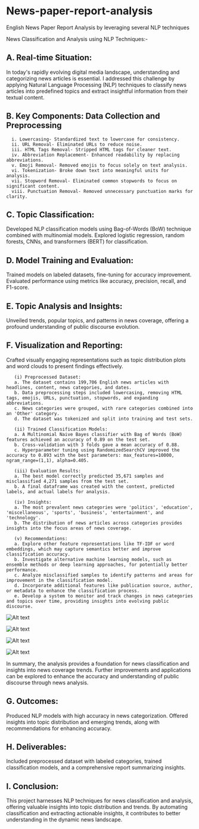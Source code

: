 # News-paper-report-analysis
English News Paper Report Analysis by leveraging several NLP techniques


News Classification and Analysis using NLP Techniques:-

## A. Real-time Situation:
In today's rapidly evolving digital media landscape, understanding and categorizing news articles is essential. I addressed this challenge by applying Natural Language Processing (NLP) techniques to classify news articles into predefined topics and extract insightful information from their textual content.

## B. Key Components: Data Collection and Preprocessing

      i. Lowercasing- Standardized text to lowercase for consistency.
      ii. URL Removal- Eliminated URLs to reduce noise.
      iii. HTML Tags Removal- Stripped HTML tags for cleaner text.
      iv. Abbreviation Replacement- Enhanced readability by replacing abbreviations.
      v. Emoji Removal- Removed emojis to focus solely on text analysis.
      vi. Tokenization- Broke down text into meaningful units for analysis.
      vii. Stopword Removal- Eliminated common stopwords to focus on significant content.
      viii. Punctuation Removal- Removed unnecessary punctuation marks for clarity.

      
## C. Topic Classification:
Developed NLP classification models using Bag-of-Words (BoW) technique combined with multinomial models. Explored logistic regression, random forests, CNNs, and transformers (BERT) for classification.

## D. Model Training and Evaluation:
Trained models on labeled datasets, fine-tuning for accuracy improvement. Evaluated performance using metrics like accuracy, precision, recall, and F1-score.

## E. Topic Analysis and Insights:
Unveiled trends, popular topics, and patterns in news coverage, offering a profound understanding of public discourse evolution.

## F. Visualization and Reporting:
Crafted visually engaging representations such as topic distribution plots and word clouds to present findings effectively.

       (i) Preprocessed Dataset:
       a. The dataset contains 199,706 English news articles with headlines, content, news categories, and dates.
       b. Data preprocessing steps included lowercasing, removing HTML tags, emojis, URLs, punctuation, stopwords, and expanding abbreviations.
       c. News categories were grouped, with rare categories combined into an 'Other' category.
       d. The dataset was tokenized and split into training and test sets.
       
       (ii) Trained Classification Models:
       a. A Multinomial Naive Bayes classifier with Bag of Words (BoW) features achieved an accuracy of 0.89 on the test set.
       b. Cross-validation with 3 folds gave a mean accuracy of 0.88.
       c. Hyperparameter tuning using RandomizedSearchCV improved the accuracy to 0.893 with the best parameters: max_features=10000, ngram_range=(1,1), alpha=0.405.
       
       (iii) Evaluation Results:
       a. The best model correctly predicted 35,671 samples and misclassified 4,271 samples from the test set.
       b. A final dataframe was created with the content, predicted labels, and actual labels for analysis.
       
       (iv) Insights:
       a. The most prevalent news categories were 'politics', 'education', 'miscellaneous', 'sports', 'business', 'entertainment', and 'technology'.
       b. The distribution of news articles across categories provides insights into the focus areas of news coverage.
       
       (v) Recommendations:
       a. Explore other feature representations like TF-IDF or word embeddings, which may capture semantics better and improve classification accuracy.
       b. Investigate alternative machine learning models, such as ensemble methods or deep learning approaches, for potentially better performance.
       c. Analyze misclassified samples to identify patterns and areas for improvement in the classification model.
       d. Incorporate additional features like publication source, author, or metadata to enhance the classification process.
       e. Develop a system to monitor and track changes in news categories and topics over time, providing insights into evolving public discourse.


![Alt text](https://github.com/suvro5495/News-paper-report-analysis/blob/main/Screenshot%202024-03-21%20at%2013.19.34.png)

![Alt text](https://github.com/suvro5495/News-paper-report-analysis/blob/main/Screenshot%202024-03-21%20at%2013.20.04.png)

![Alt text](https://github.com/suvro5495/News-paper-report-analysis/blob/main/Screenshot%202024-03-21%20at%2013.26.17.png)

![Alt text](https://github.com/suvro5495/News-paper-report-analysis/blob/main/Screenshot%202024-03-21%20at%2013.25.38.png)


In summary, the analysis provides a foundation for news classification and insights into news coverage trends. Further improvements and applications can be explored to enhance the accuracy and understanding of public discourse through news analysis.

## G. Outcomes:
Produced NLP models with high accuracy in news categorization. Offered insights into topic distribution and emerging trends, along with recommendations for enhancing accuracy.

## H. Deliverables:
Included preprocessed dataset with labeled categories, trained classification models, and a comprehensive report summarizing insights.

## I. Conclusion:
This project harnesses NLP techniques for news classification and analysis, offering valuable insights into topic distribution and trends. By automating classification and extracting actionable insights, it contributes to better understanding in the dynamic news landscape.
